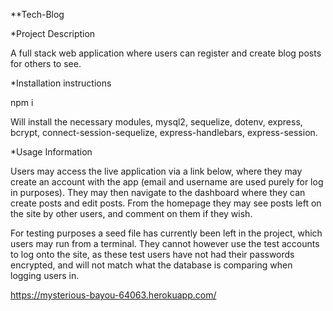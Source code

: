 **Tech-Blog

*Project Description

A full stack web application where users can register and create blog posts for others to see.

*Installation instructions

npm i

Will install the necessary modules, mysql2, sequelize, dotenv, express, bcrypt, connect-session-sequelize, express-handlebars, express-session.

*Usage Information

Users may access the live application via a link below, where they may create an account with the app (email and username are used purely for log in purposes). They may then navigate to the dashboard where they can create posts and edit posts. From the homepage they may see posts left on the site by other users, and comment on them if they wish.

For testing purposes a seed file has currently been left in the project, which users may run from a terminal. They cannot however use the test accounts to log onto the site, as these test users have not had their passwords encrypted, and will not match what the database is comparing when logging users in. 

https://mysterious-bayou-64063.herokuapp.com/